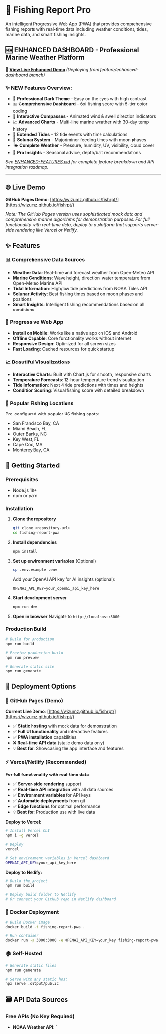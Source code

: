 # 🎣 Fishing Report Pro

An intelligent Progressive Web App (PWA) that provides comprehensive fishing reports with real-time data including weather conditions, tides, marine data, and smart fishing insights.

## 🆕 **ENHANCED DASHBOARD** - Professional Marine Weather Platform

**🚀 [View Live Enhanced Demo](https://wizumz.github.io/fishrpt/)** *(Deploying from feature/enhanced-dashboard branch)*

### ✨ **NEW Features Overview:**
- 🎨 **Professional Dark Theme** - Easy on the eyes with high contrast
- 📊 **Comprehensive Dashboard** - 6xl fishing score with 5-tier color coding  
- 🧭 **Interactive Compasses** - Animated wind & swell direction indicators
- 📈 **Advanced Charts** - Multi-line marine weather with 30-day temp history
- 🌊 **Extended Tides** - 12 tide events with time calculations
- 🌙 **Solunar System** - Major/minor feeding times with moon phases
- 🌤️ **Complete Weather** - Pressure, humidity, UV, visibility, cloud cover
- 🎣 **Pro Insights** - Seasonal advice, depth/bait recommendations

*See [ENHANCED-FEATURES.md](./ENHANCED-FEATURES.md) for complete feature breakdown and API integration roadmap.*

---

## 🌐 Live Demo

**GitHub Pages Demo**: [https://wizumz.github.io/fishrpt/](https://wizumz.github.io/fishrpt/)

*Note: The GitHub Pages version uses sophisticated mock data and comprehensive marine algorithms for demonstration purposes. For full functionality with real-time data, deploy to a platform that supports server-side rendering like Vercel or Netlify.*

## ✨ Features

### 📊 Comprehensive Data Sources
- **Weather Data**: Real-time and forecast weather from Open-Meteo API
- **Marine Conditions**: Wave height, direction, water temperature from Open-Meteo Marine API
- **Tidal Information**: High/low tide predictions from NOAA Tides API
- **Solunar Activity**: Best fishing times based on moon phases and positions
- **Smart Insights**: Intelligent fishing recommendations based on all conditions

### 📱 Progressive Web App
- **Install on Mobile**: Works like a native app on iOS and Android
- **Offline Capable**: Core functionality works without internet
- **Responsive Design**: Optimized for all screen sizes
- **Fast Loading**: Cached resources for quick startup

### 📈 Beautiful Visualizations
- **Interactive Charts**: Built with Chart.js for smooth, responsive charts
- **Temperature Forecasts**: 12-hour temperature trend visualization
- **Tide Information**: Next 4 tide predictions with times and heights
- **Condition Scoring**: Visual fishing score with detailed breakdown

### 🎯 Popular Fishing Locations
Pre-configured with popular US fishing spots:
- San Francisco Bay, CA
- Miami Beach, FL
- Outer Banks, NC
- Key West, FL
- Cape Cod, MA
- Monterey Bay, CA

## 🚀 Getting Started

### Prerequisites
- Node.js 18+ 
- npm or yarn

### Installation

1. **Clone the repository**
   ```bash
   git clone <repository-url>
   cd fishing-report-pwa
   ```

2. **Install dependencies**
   ```bash
   npm install
   ```

3. **Set up environment variables** (Optional)
   ```bash
   cp .env.example .env
   ```
   Add your OpenAI API key for AI insights (optional):
   ```
   OPENAI_API_KEY=your_openai_api_key_here
   ```

4. **Start development server**
   ```bash
   npm run dev
   ```

5. **Open in browser**
   Navigate to `http://localhost:3000`

### Production Build

```bash
# Build for production
npm run build

# Preview production build
npm run preview

# Generate static site
npm run generate
```

## 🚀 Deployment Options

### 🎯 GitHub Pages (Demo)
**Current Live Demo**: [https://wizumz.github.io/fishrpt/](https://wizumz.github.io/fishrpt/)

- ✅ **Static hosting** with mock data for demonstration
- ✅ **Full UI functionality** and interactive features
- ✅ **PWA installation** capabilities
- ❌ **Real-time API data** (static demo data only)
- 💡 **Best for**: Showcasing the app interface and features

### ⚡ Vercel/Netlify (Recommended)
**For full functionality with real-time data**

- ✅ **Server-side rendering** support
- ✅ **Real-time API integration** with all data sources
- ✅ **Environment variables** for API keys
- ✅ **Automatic deployments** from git
- ✅ **Edge functions** for optimal performance
- 💡 **Best for**: Production use with live data

**Deploy to Vercel:**
```bash
# Install Vercel CLI
npm i -g vercel

# Deploy
vercel

# Set environment variables in Vercel dashboard
OPENAI_API_KEY=your_api_key_here
```

**Deploy to Netlify:**
```bash
# Build the project
npm run build

# Deploy build folder to Netlify
# Or connect your GitHub repo in Netlify dashboard
```

### 🐳 Docker Deployment
```bash
# Build Docker image
docker build -t fishing-report-pwa .

# Run container
docker run -p 3000:3000 -e OPENAI_API_KEY=your_key fishing-report-pwa
```

### 🏠 Self-Hosted
```bash
# Generate static files
npm run generate

# Serve with any static host
npx serve .output/public
```

## 🗃️ API Data Sources

### Free APIs (No Key Required)
- **NOAA Weather API**: `